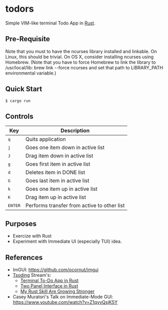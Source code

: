 # todors
Simple VIM-like terminal Todo App in [Rust](https://www.rust-lang.org/).

## Pre-Requisite

Note that you must to have the ncurses library installed and linkable. On Linux, this should be trivial. On OS X, consider installing ncurses using Homebrew. (Note that you have to force Homebrew to link the library to /usr/local/lib: brew link --force ncurses and set that path to LIBRARY_PATH environmental variable.)

## Quick Start
```console
$ cargo run
```

## Controls

|Key|Description|
|---|----|
|<kbd>q</kbd>| Quits application|
|<kbd>j</kbd>| Goes one item down in active list|
|<kbd>J</kbd>| Drag item down in active list|
|<kbd>g</kbd>| Goes first item in active list|
|<kbd>d</kbd>| Deletes item in DONE list |
|<kbd>G</kbd>| Goes last item in active list|
|<kbd>k</kbd>| Goes one item up in active list|
|<kbd>K</kbd>| Drag item up in active list|
|<kbd>ENTER</kbd>| Performs transfer from active to other list|

## Purposes

- Exercize with Rust 
- Experiment with Immediate UI (especially TUI) idea.


## References

- ImGUI: https://github.com/ocornut/imgui
- [Tsoding](https://github.com/tsoding) Stream's:
   * [Terminal To-Do App in Rust](https://www.youtube.com/watch?v=tR6p7ZC7RaU)
   * [Two Panel Interface in Rust](https://www.youtube.com/watch?v=Iveh2W3roJk)
   * [My Rust Skill Are Growing Stronger](https://www.youtube.com/watch?v=Uj0CrPM65Rc)
- Casey Muratori's Talk on Immediate-Mode GUI: https://www.youtube.com/watch?v=Z1qyvQsjK5Y